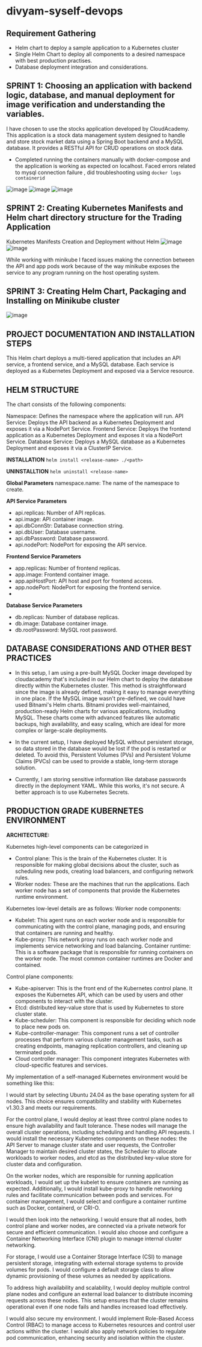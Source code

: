 # divyam-syself-devops

## Requirement Gathering
- Helm chart to deploy a sample application to a Kubernetes cluster
- Single Helm Chart to deploy all components to a desired namespace with best production practises.
- Database deployment integration and considerations.

## SPRINT 1: Choosing an application with backend logic, database, and manual deployment for image verification and understanding the variables.
I have chosen to use the stocks application developed by CloudAcademy. This application is a stock data management system designed to handle and store stock market data using a Spring Boot backend and a MySQL database. It provides a RESTful API for CRUD operations on stock data.

- Completed running the containers manually with docker-compose and the application is working as expected on localhost. Faced errors related to mysql connection failure , did troubleshooting using
  `docker logs containerid`
  

![image](https://github.com/user-attachments/assets/dd62f82c-c9e1-4d24-88e3-08e96e69b85b)
![image](https://github.com/user-attachments/assets/99ad8435-f079-45d3-afce-7674dc495520)
![image](https://github.com/user-attachments/assets/cc86f3e1-4389-49a3-bc8c-94c2b160e43e)

## SPRINT 2: Creating Kubernetes Manifests and Helm chart directory structure for the Trading Application

Kubernetes Manifests Creation and Deployment without Helm
![image](https://github.com/user-attachments/assets/76e933c3-d850-47c1-9d32-017e0f00a91f)
![image](https://github.com/user-attachments/assets/0d9545fa-9845-4e33-9861-7abc890de710)

While working with minikube I faced issues making the connection between the API and app pods work because of the way minikube exposes the service to any program running on the host operating system.

## SPRINT 3: Creating Helm Chart, Packaging and Installing on Minikube cluster

![image](https://github.com/user-attachments/assets/79d9e341-c67a-4818-945b-f3816d0ca493)




## PROJECT DOCUMENTATION AND INSTALLATION STEPS

This Helm chart deploys a multi-tiered application that includes an API service, a frontend service, and a MySQL database. Each service is deployed as a Kubernetes Deployment and exposed via a Service resource.

## HELM STRUCTURE

The chart consists of the following components:

Namespace: Defines the namespace where the application will run.
API Service: Deploys the API backend as a Kubernetes Deployment and exposes it via a NodePort Service.
Frontend Service: Deploys the frontend application as a Kubernetes Deployment and exposes it via a NodePort Service.
Database Service: Deploys a MySQL database as a Kubernetes Deployment and exposes it via a ClusterIP Service.

**INSTALLATION**
`helm install <release-name> ./<path>`

**UNINSTALLTION**
`helm uninstall <release-name>`

**Global Parameters**
namespace.name: The name of the namespace to create. 

**API Service Parameters**
- api.replicas: Number of API replicas. 
- api.image: API container image. 
- api.dbConnStr: Database connection string.
- api.dbUser: Database username.
- api.dbPassword: Database password.
- api.nodePort: NodePort for exposing the API service. 

**Frontend Service Parameters**
- app.replicas: Number of frontend replicas.
- app.image: Frontend container image.
- app.apiHostPort: API host and port for frontend access.
- app.nodePort: NodePort for exposing the frontend service.
- 
**Database Service Parameters**
- db.replicas: Number of database replicas. 
- db.image: Database container image. 
- db.rootPassword: MySQL root password.



## DATABASE CONSIDERATIONS AND OTHER BEST PRACTICES

- In this setup, I am using a pre-built MySQL Docker image developed by cloudacademy that's included in our Helm chart to deploy the database directly within the Kubernetes cluster. This method is straightforward since the image is already defined, making it easy to manage everything in one place.
If the MySQL image wasn't pre-defined, we could have used Bitnami's Helm charts. Bitnami provides well-maintained, production-ready Helm charts for various applications, including MySQL. These charts come with advanced features like automatic backups, high availability, and easy scaling, which are ideal for more complex or large-scale deployments.

- In the current setup, I have deployed MySQL without persistent storage, so data stored in the database would be lost if the pod is restarted or deleted. To avoid this, Persistent Volumes (PVs) and Persistent Volume Claims (PVCs) can be used to provide a stable, long-term storage solution.

- Currently, I am storing sensitive information like database passwords directly in the deployment YAML. While this works, it's not secure. A better approach is to use Kubernetes Secrets.

## PRODUCTION GRADE KUBERNETES ENVIRONMENT

**ARCHITECTURE:**

Kubernetes high-level components can be categorized in 
- Control plane: This is the brain of the Kubernetes cluster. It is responsible for making global decisions about the cluster, such as scheduling new pods, creating load balancers, and configuring network rules.
- Worker nodes: These are the machines that run the applications. Each worker node has a set of components that provide the Kubernetes runtime environment.

Kubernetes low-level details are as follows:
Worker node components:

- Kubelet: This agent runs on each worker node and is responsible for communicating with the control plane, managing pods, and ensuring that containers are running and healthy.
- Kube-proxy: This network proxy runs on each worker node and implements service networking and load balancing.
Container runtime: This is a software package that is responsible for running containers on the worker node. The most common container runtimes are Docker and contained.

Control plane components:
- Kube-apiserver: This is the front end of the Kubernetes control plane. It exposes the Kubernetes API, which can be used by users and other components to interact with the cluster.
- Etcd: distributed key-value store that is used by Kubernetes to store cluster state.
- Kube-scheduler: This component is responsible for deciding which node to place new pods on.
- Kube-controller-manager: This component runs a set of controller processes that perform various cluster management tasks, such as creating endpoints, managing replication controllers, and cleaning up terminated pods.
- Cloud controller manager: This component integrates Kubernetes with cloud-specific features and services.


My implementation of a self-managed Kubernetes environment would be something like this:

I would start by selecting Ubuntu 24.04 as the base operating system for all nodes. This choice ensures compatibility and stability with Kubernetes v1.30.3 and meets our requirements.

For the control plane, I would deploy at least three control plane nodes to ensure high availability and fault tolerance. These nodes will manage the overall cluster operations, including scheduling and handling API requests. I would install the necessary Kubernetes components on these nodes: the API Server to manage cluster state and user requests, the Controller Manager to maintain desired cluster states, the Scheduler to allocate workloads to worker nodes, and etcd as the distributed key-value store for cluster data and configuration.

On the worker nodes, which are responsible for running application workloads, I would set up the kubelet to ensure containers are running as expected. Additionally, I would install kube-proxy to handle networking rules and facilitate communication between pods and services. For container management, I would select and configure a container runtime such as Docker, containerd, or CRI-O.

I would then look into the networking. I would ensure that all nodes, both control plane and worker nodes, are connected via a private network for secure and efficient communication. I would also choose and configure a Container Networking Interface (CNI) plugin to manage internal cluster networking.

For storage, I would use a Container Storage Interface (CSI) to manage persistent storage, integrating with external storage systems to provide volumes for pods. I would configure a default storage class to allow dynamic provisioning of these volumes as needed by applications.

To address high availability and scalability, I would deploy multiple control plane nodes and configure an external load balancer to distribute incoming requests across these nodes. This setup ensures that the cluster remains operational even if one node fails and handles increased load effectively.

I would also secure my environment. I would implement Role-Based Access Control (RBAC) to manage access to Kubernetes resources and control user actions within the cluster. I would also apply network policies to regulate pod communication, enhancing security and isolation within the cluster.




